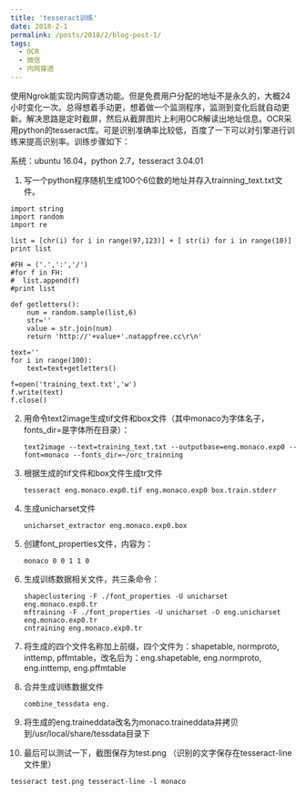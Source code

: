 ```yaml
---
title: 'tesseract训练'
date: 2018-2-1
permalink: /posts/2018/2/blog-post-1/
tags:
  - OCR
  - 微信
  - 内网穿透
---
```


使用Ngrok能实现内网穿透功能。但是免费用户分配的地址不是永久的，大概24小时变化一次。总得想着手动更，想着做一个监测程序，监测到变化后就自动更新。解决思路是定时截屏，然后从截屏图片上利用OCR解读出地址信息。OCR采用python的tesseract库。可是识别准确率比较低，百度了一下可以对引擎进行训练来提高识别率。训练步骤如下：

系统：ubuntu 16.04，python 2.7，tesseract 3.04.01

1. 写一个python程序随机生成100个6位数的地址并存入trainning_text.txt文件。

  ```
  import string  
  import random  
  import re  

  list = [chr(i) for i in range(97,123)] + [ str(i) for i in range(10)]
  print list 

  #FH = ('.',':','/') 
  #for f in FH:  
  #  list.append(f)
  #print list

  def getletters(): 
      num = random.sample(list,6)   
      str=''  
      value = str.join(num)  
      return 'http://'+value+'.natappfree.cc\r\n'

  text=''
  for i in range(100):
      text=text+getletters() 
      
  f=open('training_text.txt','w')
  f.write(text)
  f.close()
  ```



2. 用命令text2image生成tif文件和box文件（其中monaco为字体名子，fonts_dir=是字体所在目录）：

   ```
   text2image --text=training_text.txt --outputbase=eng.monaco.exp0 --font=monaco --fonts_dir=~/orc_trainning
   ```

3. 根据生成的tif文件和box文件生成tr文件

   ```
   tesseract eng.monaco.exp0.tif eng.monaco.exp0 box.train.stderr
   ```

4. 生成unicharset文件

   ```
   unicharset_extractor eng.monaco.exp0.box
   ```

5. 创建font_properties文件，内容为：

   ```
   monaco 0 0 1 1 0
   ```

6. 生成训练数据相关文件，共三条命令：

   ```
   shapeclustering -F ./font_properties -U unicharset eng.monaco.exp0.tr
   mftraining -F ./font_properties -U unicharset -O eng.unicharset eng.monaco.exp0.tr
   cntraining eng.monaco.exp0.tr
   ```

7. 将生成的四个文件名称加上前缀，四个文件为：shapetable, normproto, inttemp, pffmtable，改名后为：eng.shapetable, eng.normproto, eng.inttemp, eng.pffmtable

8. 合并生成训练数据文件

   ```
   combine_tessdata eng.
   ```

9. 将生成的eng.traineddata改名为monaco.traineddata并拷贝到/usr/local/share/tessdata目录下

10. 最后可以测试一下，截图保存为test.png （识别的文字保存在tesseract-line文件里）

  ```
  tesseract test.png tesseract-line -l monaco
  ```

  ​

